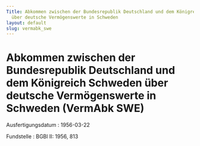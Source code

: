 ```yaml
---
Title: Abkommen zwischen der Bundesrepublik Deutschland und dem Königreich Schweden
  über deutsche Vermögenswerte in Schweden
layout: default
slug: vermabk_swe
---
```


# Abkommen zwischen der Bundesrepublik Deutschland und dem Königreich Schweden über deutsche Vermögenswerte in Schweden (VermAbk SWE)

Ausfertigungsdatum
:   1956-03-22

Fundstelle
:   BGBl II: 1956, 813

